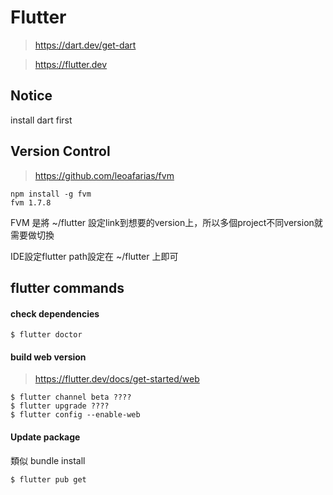 # Flutter
> https://dart.dev/get-dart

> https://flutter.dev

## Notice
install dart first

## Version Control
> https://github.com/leoafarias/fvm

```
npm install -g fvm
fvm 1.7.8
```
FVM 是將 ~/flutter 設定link到想要的version上，所以多個project不同version就需要做切換

IDE設定flutter path設定在 ~/flutter 上即可

## flutter commands

#### check dependencies
```
$ flutter doctor
```

#### build web version
> https://flutter.dev/docs/get-started/web

```
$ flutter channel beta ????
$ flutter upgrade ????
$ flutter config --enable-web
```

#### Update package
類似 bundle install
```
$ flutter pub get
```

